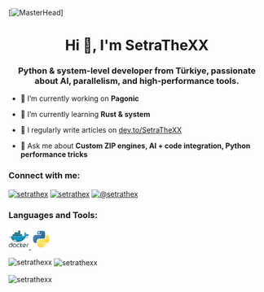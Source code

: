 [![MasterHead](https://i.imgur.com/3llgeav.jpeg)]
<h1 align="center">Hi 👋, I'm SetraTheXX</h1>
<h3 align="center">Python & system-level developer from Türkiye, passionate about AI, parallelism, and high-performance tools.</h3>

- 🔭 I’m currently working on **Pagonic**

- 🌱 I’m currently learning **Rust & system**

- 📝 I regularly write articles on [dev.to/SetraTheXX](dev.to/SetraTheXX)

- 💬 Ask me about **Custom ZIP engines, AI + code integration, Python performance tricks**

<h3 align="left">Connect with me:</h3>
<p align="left">
<a href="https://dev.to/setrathex" target="blank"><img align="center" src="https://raw.githubusercontent.com/rahuldkjain/github-profile-readme-generator/master/src/images/icons/Social/devto.svg" alt="setrathex" height="30" width="40" /></a>
<a href="https://instagram.com/setrathex" target="blank"><img align="center" src="https://raw.githubusercontent.com/rahuldkjain/github-profile-readme-generator/master/src/images/icons/Social/instagram.svg" alt="setrathex" height="30" width="40" /></a>
<a href="https://medium.com/@setrathex" target="blank"><img align="center" src="https://raw.githubusercontent.com/rahuldkjain/github-profile-readme-generator/master/src/images/icons/Social/medium.svg" alt="@setrathex" height="30" width="40" /></a>
</p>

<h3 align="left">Languages and Tools:</h3>
<p align="left"> <a href="https://www.docker.com/" target="_blank" rel="noreferrer"> <img src="https://raw.githubusercontent.com/devicons/devicon/master/icons/docker/docker-original-wordmark.svg" alt="docker" width="40" height="40"/> </a> <a href="https://www.python.org" target="_blank" rel="noreferrer"> <img src="https://raw.githubusercontent.com/devicons/devicon/master/icons/python/python-original.svg" alt="python" width="40" height="40"/> </a> </p>

<p><img align="left" src="https://github-readme-stats.vercel.app/api/top-langs?username=setrathexx&show_icons=true&locale=en&layout=compact" alt="setrathexx" /></p>

<p>&nbsp;<img align="center" src="https://github-readme-stats.vercel.app/api?username=setrathexx&show_icons=true&locale=en" alt="setrathexx" /></p>

<p><img align="center" src="https://github-readme-streak-stats.herokuapp.com/?user=setrathexx&" alt="setrathexx" /></p>
